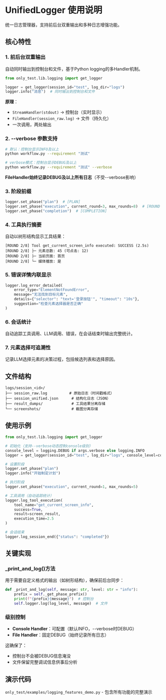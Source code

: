 # UnifiedLogger 使用说明

统一日志管理器，支持前后台双重输出和多种日志增强功能。

## 核心特性

### 1. 前后台双重输出
自动同时输出到控制台和文件，基于Python logging的多Handler机制。

```python
from only_test.lib.logging import get_logger

logger = get_logger(session_id="test", log_dir="logs")
logger.info("消息")  # 同时输出到控制台和文件
```

**原理**：
- `StreamHandler(stdout)` → 控制台（实时显示）
- `FileHandler(session_raw.log)` → 文件（持久化）
- 一次调用，两处输出

### 2. --verbose 参数支持

```bash
# 默认：控制台显示INFO及以上
python workflow.py --requirement "测试"

# verbose模式：控制台显示DEBUG及以上
python workflow.py --requirement "测试" --verbose
```

**FileHandler始终记录DEBUG及以上所有日志**（不受--verbose影响）

### 3. 阶段前缀

```python
logger.set_phase("plan")  # [PLAN]
logger.set_phase("execution", current_round=3, max_rounds=8)  # [ROUND 3/8]
logger.set_phase("completion")  # [COMPLETION]
```

### 4. 工具执行摘要
自动以树形结构显示工具结果：
```
[ROUND 2/8] Tool get_current_screen_info executed: SUCCESS (2.5s)
[ROUND 2/8] ├─ 元素总数: 45 (可点击: 12)
[ROUND 2/8] ├─ 当前页面: 首页
[ROUND 2/8] └─ 媒体播放: 是
```

### 5. 错误详情内联显示

```python
logger.log_error_detailed(
    error_type="ElementNotFoundError",
    message="无法找到目标元素",
    details={"selector": "text='登录按钮'", "timeout": "10s"},
    suggestion="检查元素选择器是否正确"
)
```

### 6. 会话统计
自动追踪工具调用、LLM调用、错误，在会话结束时输出完整统计。

### 7. 元素选择可追溯性
记录LLM选择元素的决策过程，包括候选列表和选择原因。

## 文件结构

```
logs/session_<id>/
├── session_raw.log          # 原始日志（时间戳格式）
├── session_unified.json      # 结构化日志（JSON）
├── result_dumps/             # 工具结果分离存储
└── screenshots/              # 截图分离存储
```

## 使用示例

```python
from only_test.lib.logging import get_logger

# 初始化（支持--verbose动态控制console级别）
console_level = logging.DEBUG if args.verbose else logging.INFO
logger = get_logger(session_id="test", log_dir="logs", console_level=console_level)

# 设置阶段
logger.set_phase("plan")
logger.info("开始制定计划")

# 执行阶段
logger.set_phase("execution", current_round=1, max_rounds=5)

# 工具调用（自动追踪统计）
logger.log_tool_execution(
    tool_name="get_current_screen_info",
    success=True,
    result=screen_result,
    execution_time=2.5
)

# 会话结束
logger.log_session_end({"status": "completed"})
```

## 关键实现

### _print_and_log()方法
用于需要自定义格式的输出（如树形结构），确保前后台同步：

```python
def _print_and_log(self, message: str, level: str = "info"):
    prefix = self._get_phase_prefix()
    print(f"{prefix}{message}")  # 控制台
    self.logger.log(log_level, message)  # 文件
```

### 级别控制
- **Console Handler**：可配置（默认INFO，--verbose时DEBUG）
- **File Handler**：固定DEBUG（始终记录所有日志）

这确保了：
- 控制台不会被DEBUG信息淹没
- 文件保留完整调试信息供事后分析

## 演示代码

`only_test/examples/logging_features_demo.py` - 包含所有功能的完整演示
